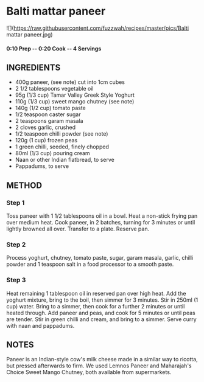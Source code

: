 # Balti mattar paneer
![](https://raw.githubusercontent.com/fuzzwah/recipes/master/pics/Balti mattar paneer.jpg)
#### 0:10 Prep -- 0:20 Cook -- 4 Servings
## INGREDIENTS
* 400g paneer, (see note) cut into 1cm cubes
* 2 1/2 tablespoons vegetable oil
* 95g (1/3 cup) Tamar Valley Greek Style Yoghurt
* 110g (1/3 cup) sweet mango chutney (see note)
* 140g (1/2 cup) tomato paste
* 1/2 teaspoon caster sugar
* 2 teaspoons garam masala
* 2 cloves garlic, crushed
* 1/2 teaspoon chilli powder (see note)
* 120g (1 cup) frozen peas
* 1 green chilli, seeded, finely chopped
* 80ml (1/3 cup) pouring cream
* Naan or other Indian flatbread, to serve
* Pappadums, to serve
## METHOD
### Step 1
Toss paneer with 1 1/2 tablespoons oil in a bowl. Heat a non-stick frying pan over medium heat. Cook paneer, in 2 batches, turning for 3 minutes or until lightly browned all over. Transfer to a plate. Reserve pan.
### Step 2
Process yoghurt, chutney, tomato paste, sugar, garam masala, garlic, chilli powder and 1 teaspoon salt in a food processor to a smooth paste.
### Step 3
Heat remaining 1 tablespoon oil in reserved pan over high heat. Add the yoghurt mixture, bring to the boil, then simmer for 3 minutes. Stir in 250ml (1 cup) water. Bring to a simmer, then cook for a further 2 minutes or until heated through. Add paneer and peas, and cook for 5 minutes or until peas are tender. Stir in green chilli and cream, and bring to a simmer. Serve curry with naan and pappadums.
## NOTES
Paneer is an Indian-style cow's milk cheese made in a similar way to ricotta, but pressed afterwards to firm. We used Lemnos Paneer and Maharajah's Choice Sweet Mango Chutney, both available from supermarkets.

